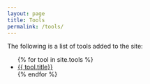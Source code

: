```yaml
---
layout: page
title: Tools
permalink: /tools/
---
```

The following is a list of tools added to the site:

<ul>
{% for tool in site.tools %}
    <li><a href="{{ site.baseurl }}{{ tool.url }}">
        {{ tool.title}}
    </a></li>
{% endfor %}
</ul>
